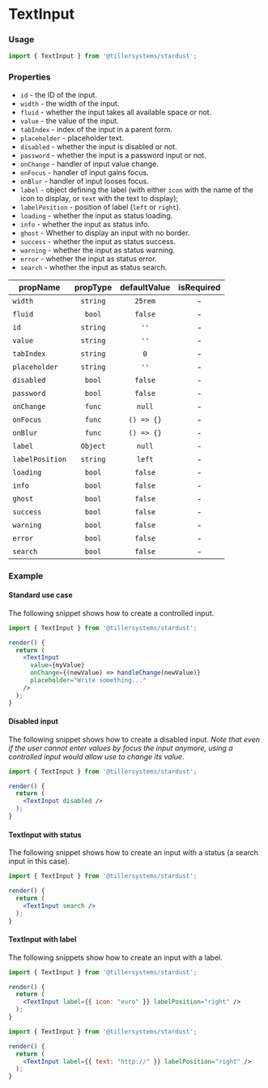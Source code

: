 # TextInput

### Usage

```jsx
import { TextInput } from '@tillersystems/stardust';
```

<!-- STORY -->

### Properties

- `id` - the ID of the input.
- `width` - the width of the input.
- `fluid` - whether the input takes all available space or not.
- `value` - the value of the input.
- `tabIndex` - index of the input in a parent form.
- `placeholder` - placeholder text.
- `disabled` - whether the input is disabled or not.
- `password` - whether the input is a password input or not.
- `onChange` - handler of input value change.
- `onFocus` - handler of input gains focus.
- `onBlur` - handler of input looses focus.
- `label` - object defining the label (with either `icon` with the name of the icon to display, or
  `text` with the text to display);
- `labelPosition` - position of label (`left` or `right`).
- `loading` - whether the input as status loading.
- `info` - whether the input as status info.
- `ghost` - Whether to display an input with no border.
- `success` - whether the input as status success.
- `warning` - whether the input as status warning.
- `error` - whether the input as status error.
- `search` - whether the input as status search.

| propName        | propType | defaultValue | isRequired |
| --------------- | :------: | :----------: | :--------: |
| `width`         | `string` |   `25rem`    |     -      |
| `fluid`         |  `bool`  |   `false`    |     -      |
| `id`            | `string` |     `''`     |     -      |
| `value`         | `string` |     `''`     |     -      |
| `tabIndex`      | `string` |     `0`      |     -      |
| `placeholder`   | `string` |     `''`     |     -      |
| `disabled`      |  `bool`  |   `false`    |     -      |
| `password`      |  `bool`  |   `false`    |     -      |
| `onChange`      |  `func`  |    `null`    |     -      |
| `onFocus`       |  `func`  |  `() => {}`  |     -      |
| `onBlur`        |  `func`  |  `() => {}`  |     -      |
| `label`         | `Object` |    `null`    |     -      |
| `labelPosition` | `string` |    `left`    |     -      |
| `loading`       |  `bool`  |   `false`    |     -      |
| `info`          |  `bool`  |   `false`    |     -      |
| `ghost`         |  `bool`  |   `false`    |     -      |
| `success`       |  `bool`  |   `false`    |     -      |
| `warning`       |  `bool`  |   `false`    |     -      |
| `error`         |  `bool`  |   `false`    |     -      |
| `search`        |  `bool`  |   `false`    |     -      |

### Example

#### Standard use case

The following snippet shows how to create a controlled input.

```jsx
import { TextInput } from '@tillersystems/stardust';

render() {
  return (
    <TextInput
      value={myValue}
      onChange={(newValue) => handleChange(newValue)}
      placeholder="Write something..."
    />
  );
}
```

#### Disabled input

The following snippet shows how to create a disabled input. _Note that even if the user cannot
enter values by focus the input anymore, using a controlled input would allow use to change its
value_.

```jsx
import { TextInput } from '@tillersystems/stardust';

render() {
  return (
    <TextInput disabled />
  );
}
```

#### TextInput with status

The following snippet shows how to create an input with a status (a search input in this case).

```jsx
import { TextInput } from '@tillersystems/stardust';

render() {
  return (
    <TextInput search />
  );
}
```

#### TextInput with label

The following snippets show how to create an input with a label.

```jsx
import { TextInput } from '@tillersystems/stardust';

render() {
  return (
    <TextInput label={{ icon: "euro" }} labelPosition="right" />
  );
}
```

```jsx
import { TextInput } from '@tillersystems/stardust';

render() {
  return (
    <TextInput label={{ text: "http://" }} labelPosition="right" />
  );
}
```
